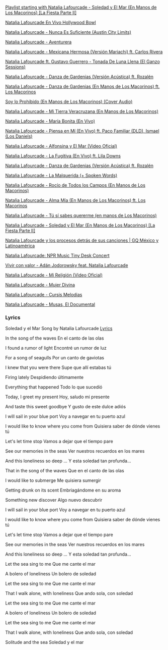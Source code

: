 
[Playlist starting with Natalia Lafourcade - Soledad y El Mar (En Manos de Los Macorinos) [La Fiesta Parte II]](https://www.youtube.com/watch?v=gd4jntP0tco&list=RDgd4jntP0tco&start_radio=1)

[Natalia Lafourcade En Vivo Hollywood Bowl](https://www.youtube.com/watch?v=QmwGfJwZ_xw)

[Natalia Lafourcade - Nunca Es Suficiente (Austin City Limits)](https://www.youtube.com/watch?v=JNz2rEx7BCU)

[Natalia Lafourcade - Aventurera](https://www.youtube.com/watch?v=X2klIu-jgQ8)

[Natalia Lafourcade - Mexicana Hermosa (Versión Mariachi) ft. Carlos Rivera](https://www.youtube.com/watch?v=uv5lHe14Dgk)

[Natalia Lafourcade ft. Gustavo Guerrero - Tonada De Luna Llena (El Ganzo Sessions)](https://www.youtube.com/watch?v=wgT2wrK4p9s)

[Natalia Lafourcade - Danza de Gardenias (Versión Acústica) ft. Rozalén](https://www.youtube.com/watch?v=E6wuWc6w9D8)

[Natalia Lafourcade - Danza de Gardenias (En Manos de Los Macorinos) ft. Los Macorinos](https://www.youtube.com/watch?v=nT5ejVJhios&list=OLAK5uy_lfz5ebgK2EWARdW3kt2XbwBTm4TAmfYs4)

[Soy lo Prohibido (En Manos de Los Macorinos) (Cover Audio)](https://www.youtube.com/watch?v=iVzb_74gibk)

[Natalia Lafourcade - Mi Tierra Veracruzana (En Manos de Los Macorinos)](https://www.youtube.com/watch?v=3ZIgdr0a07o)

[Natalia Lafourcade - María Bonita (En Vivo)](https://www.youtube.com/watch?v=6bjSGZo6fFc)

[Natalia Lafourcade - Piensa en Mí (En Vivo) ft. Paco Familiar (DLD), Ismael (Los Daniels)](https://www.youtube.com/watch?v=zbVND6uRBwU)

[Natalia Lafourcade - Alfonsina y El Mar (Video Oficial)](https://www.youtube.com/watch?v=edLHHvTx6-w)

[Natalia Lafourcade - La Fugitiva (En Vivo) ft. Lila Downs](https://www.youtube.com/watch?v=Ov3F5-oWMjA)

[Natalia Lafourcade - Danza de Gardenias (Versión Acústica) ft. Rozalén](https://www.youtube.com/watch?v=E6wuWc6w9D8)

[Natalia Lafourcade - La Malquerida (+ Spoken Words)](https://www.youtube.com/watch?v=yE47F7mI3Ro)

[Natalia Lafourcade - Rocío de Todos los Campos (En Manos de Los Macorinos)](https://www.youtube.com/watch?v=atYrp4k2nJQ)

[Natalia Lafourcade - Alma Mía (En Manos de Los Macorinos) ft. Los Macorinos](https://www.youtube.com/watch?v=zZGF3vRDyIE)

[Natalia Lafourcade - Tú sí sabes quererme (en manos de Los Macorinos)](https://www.youtube.com/watch?v=ABLT6hdgEek)

[Natalia Lafourcade - Soledad y El Mar (En Manos de Los Macorinos) [La Fiesta Parte II]](https://www.youtube.com/watch?v=gd4jntP0tco)

[Natalia Lafourcade y los procesos detrás de sus canciones | GQ México y Latinoamérica](https://www.youtube.com/watch?v=xciXjV_a06I)

[Natalia Lafourcade: NPR Music Tiny Desk Concert](https://www.youtube.com/watch?v=JODaYjDyjyQ)

[Vivir con valor - Adán Jodorowsky feat. Natalia Lafourcade](https://www.youtube.com/watch?v=hUrlHEsmFMA)

[Natalia Lafourcade - Mi Religión (Video Oficial)](https://www.youtube.com/watch?v=C7uuUJSYXZU)

[Natalia Lafourcade - Mujer Divina](https://www.youtube.com/watch?v=I30mGyTPmmM)

[Natalia Lafourcade - Cursis Melodias](https://www.youtube.com/watch?v=6jx4YXykPYQ)

[Natalia Lafourcade - Musas, El Documental](https://www.youtube.com/watch?v=w-9N4kcNpmw)

### Lyrics

Soledad y el Mar
Song by Natalia Lafourcade
[Lyrics](https://www.google.com/search?q=lyrics+soledad+y+el+mar&oq=lyrics+soledad+&aqs=chrome.0.0i512j69i57j0i512j0i22i30l7.3513j0j7&sourceid=chrome&ie=UTF-8)

In the song of the waves
En el canto de las olas

I found a rumor of light
Encontré un rumor de luz

For a song of seagulls
Por un canto de gaviotas

I knew that you were there
Supe que allí estabas tú

Firing lately
Despidiendo últimamente

Everything that happened
Todo lo que sucedió

Today, I greet my present
Hoy, saludo mi presente

And taste this sweet goodbye
Y gusto de este dulce adiós

I will sail in your blue port
Voy a navegar en tu puerto azul

I would like to know where you come from
Quisiera saber de dónde vienes tú

Let's let time stop
Vamos a dejar que el tiempo pare

See our memories in the seas
Ver nuestros recuerdos en los mares

And this loneliness so deep ...
Y esta soledad tan profunda...

That in the song of the waves
Que en el canto de las olas

I would like to submerge
Me quisiera sumergir

Getting drunk on its scent
Embriagándome en su aroma

Something new discover
Algo nuevo descubrir

I will sail in your blue port
Voy a navegar en tu puerto azul

I would like to know where you come from
Quisiera saber de dónde vienes tú

Let's let time stop
Vamos a dejar que el tiempo pare

See our memories in the seas
Ver nuestros recuerdos en los mares

And this loneliness so deep ...
Y esta soledad tan profunda...

Let the sea sing to me
Que me cante el mar

A bolero of loneliness
Un bolero de soledad

Let the sea sing to me
Que me cante el mar

That I walk alone, with loneliness
Que ando sola, con soledad

Let the sea sing to me
Que me cante el mar

A bolero of loneliness
Un bolero de soledad

Let the sea sing to me
Que me cante el mar

That I walk alone, with loneliness
Que ando sola, con soledad

Solitude and the sea
Soledad y el mar
